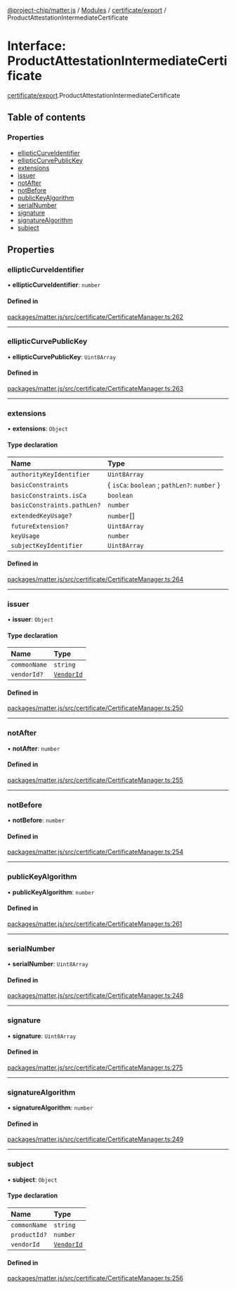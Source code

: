 [@project-chip/matter.js](../README.md) / [Modules](../modules.md) / [certificate/export](../modules/certificate_export.md) / ProductAttestationIntermediateCertificate

# Interface: ProductAttestationIntermediateCertificate

[certificate/export](../modules/certificate_export.md).ProductAttestationIntermediateCertificate

## Table of contents

### Properties

- [ellipticCurveIdentifier](certificate_export.ProductAttestationIntermediateCertificate.md#ellipticcurveidentifier)
- [ellipticCurvePublicKey](certificate_export.ProductAttestationIntermediateCertificate.md#ellipticcurvepublickey)
- [extensions](certificate_export.ProductAttestationIntermediateCertificate.md#extensions)
- [issuer](certificate_export.ProductAttestationIntermediateCertificate.md#issuer)
- [notAfter](certificate_export.ProductAttestationIntermediateCertificate.md#notafter)
- [notBefore](certificate_export.ProductAttestationIntermediateCertificate.md#notbefore)
- [publicKeyAlgorithm](certificate_export.ProductAttestationIntermediateCertificate.md#publickeyalgorithm)
- [serialNumber](certificate_export.ProductAttestationIntermediateCertificate.md#serialnumber)
- [signature](certificate_export.ProductAttestationIntermediateCertificate.md#signature)
- [signatureAlgorithm](certificate_export.ProductAttestationIntermediateCertificate.md#signaturealgorithm)
- [subject](certificate_export.ProductAttestationIntermediateCertificate.md#subject)

## Properties

### ellipticCurveIdentifier

• **ellipticCurveIdentifier**: `number`

#### Defined in

[packages/matter.js/src/certificate/CertificateManager.ts:262](https://github.com/project-chip/matter.js/blob/b7330d72/packages/matter.js/src/certificate/CertificateManager.ts#L262)

___

### ellipticCurvePublicKey

• **ellipticCurvePublicKey**: `Uint8Array`

#### Defined in

[packages/matter.js/src/certificate/CertificateManager.ts:263](https://github.com/project-chip/matter.js/blob/b7330d72/packages/matter.js/src/certificate/CertificateManager.ts#L263)

___

### extensions

• **extensions**: `Object`

#### Type declaration

| Name | Type |
| :------ | :------ |
| `authorityKeyIdentifier` | `Uint8Array` |
| `basicConstraints` | { `isCa`: `boolean` ; `pathLen?`: `number`  } |
| `basicConstraints.isCa` | `boolean` |
| `basicConstraints.pathLen?` | `number` |
| `extendedKeyUsage?` | `number`[] |
| `futureExtension?` | `Uint8Array` |
| `keyUsage` | `number` |
| `subjectKeyIdentifier` | `Uint8Array` |

#### Defined in

[packages/matter.js/src/certificate/CertificateManager.ts:264](https://github.com/project-chip/matter.js/blob/b7330d72/packages/matter.js/src/certificate/CertificateManager.ts#L264)

___

### issuer

• **issuer**: `Object`

#### Type declaration

| Name | Type |
| :------ | :------ |
| `commonName` | `string` |
| `vendorId?` | [`VendorId`](../modules/datatype_export.md#vendorid) |

#### Defined in

[packages/matter.js/src/certificate/CertificateManager.ts:250](https://github.com/project-chip/matter.js/blob/b7330d72/packages/matter.js/src/certificate/CertificateManager.ts#L250)

___

### notAfter

• **notAfter**: `number`

#### Defined in

[packages/matter.js/src/certificate/CertificateManager.ts:255](https://github.com/project-chip/matter.js/blob/b7330d72/packages/matter.js/src/certificate/CertificateManager.ts#L255)

___

### notBefore

• **notBefore**: `number`

#### Defined in

[packages/matter.js/src/certificate/CertificateManager.ts:254](https://github.com/project-chip/matter.js/blob/b7330d72/packages/matter.js/src/certificate/CertificateManager.ts#L254)

___

### publicKeyAlgorithm

• **publicKeyAlgorithm**: `number`

#### Defined in

[packages/matter.js/src/certificate/CertificateManager.ts:261](https://github.com/project-chip/matter.js/blob/b7330d72/packages/matter.js/src/certificate/CertificateManager.ts#L261)

___

### serialNumber

• **serialNumber**: `Uint8Array`

#### Defined in

[packages/matter.js/src/certificate/CertificateManager.ts:248](https://github.com/project-chip/matter.js/blob/b7330d72/packages/matter.js/src/certificate/CertificateManager.ts#L248)

___

### signature

• **signature**: `Uint8Array`

#### Defined in

[packages/matter.js/src/certificate/CertificateManager.ts:275](https://github.com/project-chip/matter.js/blob/b7330d72/packages/matter.js/src/certificate/CertificateManager.ts#L275)

___

### signatureAlgorithm

• **signatureAlgorithm**: `number`

#### Defined in

[packages/matter.js/src/certificate/CertificateManager.ts:249](https://github.com/project-chip/matter.js/blob/b7330d72/packages/matter.js/src/certificate/CertificateManager.ts#L249)

___

### subject

• **subject**: `Object`

#### Type declaration

| Name | Type |
| :------ | :------ |
| `commonName` | `string` |
| `productId?` | `number` |
| `vendorId` | [`VendorId`](../modules/datatype_export.md#vendorid) |

#### Defined in

[packages/matter.js/src/certificate/CertificateManager.ts:256](https://github.com/project-chip/matter.js/blob/b7330d72/packages/matter.js/src/certificate/CertificateManager.ts#L256)
